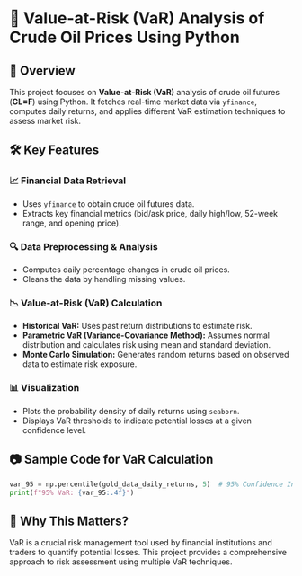 # 🚀 Value-at-Risk (VaR) Analysis of Crude Oil Prices Using Python

## 📌 Overview
This project focuses on **Value-at-Risk (VaR)** analysis of crude oil futures (**CL=F**) using Python. It fetches real-time market data via `yfinance`, computes daily returns, and applies different VaR estimation techniques to assess market risk.

## 🛠️ Key Features

### 📈 Financial Data Retrieval
- Uses `yfinance` to obtain crude oil futures data.
- Extracts key financial metrics (bid/ask price, daily high/low, 52-week range, and opening price).

### 🔍 Data Preprocessing & Analysis
- Computes daily percentage changes in crude oil prices.
- Cleans the data by handling missing values.

### 📉 Value-at-Risk (VaR) Calculation
- **Historical VaR:** Uses past return distributions to estimate risk.
- **Parametric VaR (Variance-Covariance Method):** Assumes normal distribution and calculates risk using mean and standard deviation.
- **Monte Carlo Simulation:** Generates random returns based on observed data to estimate risk exposure.

### 📊 Visualization
- Plots the probability density of daily returns using `seaborn`.
- Displays VaR thresholds to indicate potential losses at a given confidence level.

## 📷 Sample Code for VaR Calculation
```python
var_95 = np.percentile(gold_data_daily_returns, 5)  # 95% Confidence Interval
print(f"95% VaR: {var_95:.4f}")
```

## 📌 Why This Matters?
VaR is a crucial risk management tool used by financial institutions and traders to quantify potential losses. This project provides a comprehensive approach to risk assessment using multiple VaR techniques.






